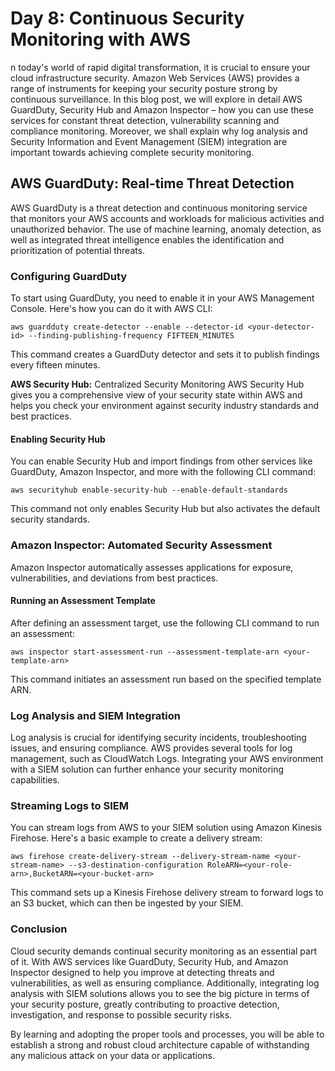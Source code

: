 # Day 8: Continuous Security Monitoring with AWS

n today's world of rapid digital transformation, it is crucial to ensure your cloud infrastructure security. Amazon Web Services (AWS) provides a range of instruments for keeping your security posture strong by continuous surveillance. In this blog post, we will explore in detail AWS GuardDuty, Security Hub and Amazon Inspector – how you can use these services for constant threat detection, vulnerability scanning and compliance monitoring. Moreover, we shall explain why log analysis and Security Information and Event Management (SIEM) integration are important towards achieving complete security monitoring.

## AWS GuardDuty: Real-time Threat Detection

AWS GuardDuty is a threat detection and continuous monitoring service that monitors your AWS accounts and workloads for malicious activities and unauthorized behavior. The use of machine learning, anomaly detection, as well as integrated threat intelligence enables the identification and prioritization of potential threats.

### Configuring GuardDuty

To start using GuardDuty, you need to enable it in your AWS Management Console. Here's how you can do it with AWS CLI:

```shell
aws guardduty create-detector --enable --detector-id <your-detector-id> --finding-publishing-frequency FIFTEEN_MINUTES
```
This command creates a GuardDuty detector and sets it to publish findings every fifteen minutes.

**AWS Security Hub:** Centralized Security Monitoring
AWS Security Hub gives you a comprehensive view of your security state within AWS and helps you check your environment against security industry standards and best practices.

#### Enabling Security Hub
You can enable Security Hub and import findings from other services like GuardDuty, Amazon Inspector, and more with the following CLI command:

```shell
aws securityhub enable-security-hub --enable-default-standards
```

This command not only enables Security Hub but also activates the default security standards.


### Amazon Inspector: Automated Security Assessment
Amazon Inspector automatically assesses applications for exposure, vulnerabilities, and deviations from best practices.

#### Running an Assessment Template
After defining an assessment target, use the following CLI command to run an assessment:

```shell
aws inspector start-assessment-run --assessment-template-arn <your-template-arn>
```

This command initiates an assessment run based on the specified template ARN.

### Log Analysis and SIEM Integration

Log analysis is crucial for identifying security incidents, troubleshooting issues, and ensuring compliance. AWS provides several tools for log management, such as CloudWatch Logs. Integrating your AWS environment with a SIEM solution can further enhance your security monitoring capabilities.

### Streaming Logs to SIEM

You can stream logs from AWS to your SIEM solution using Amazon Kinesis Firehose. Here's a basic example to create a delivery stream:

```shell
aws firehose create-delivery-stream --delivery-stream-name <your-stream-name> --s3-destination-configuration RoleARN=<your-role-arn>,BucketARN=<your-bucket-arn>
```

This command sets up a Kinesis Firehose delivery stream to forward logs to an S3 bucket, which can then be ingested by your SIEM.

### Conclusion

Cloud security demands continual security monitoring as an essential part of it. With AWS services like GuardDuty, Security Hub, and Amazon Inspector designed to help you improve at detecting threats and vulnerabilities, as well as ensuring compliance. Additionally, integrating log analysis with SIEM solutions allows you to see the big picture in terms of your security posture, greatly contributing to proactive detection, investigation, and response to possible security risks.

By learning and adopting the proper tools and processes, you will be able to establish a strong and robust cloud architecture capable of withstanding any malicious attack on your data or applications.